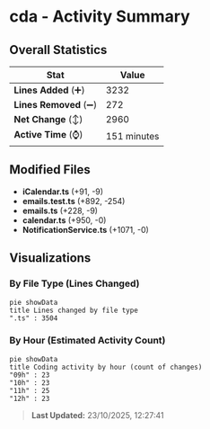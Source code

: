 # cda - Activity Summary 

## Overall Statistics

| Stat                   | Value                                                             |
| ---------------------- | ----------------------------------------------------------------- |
| **Lines Added** (➕)   | 3232                                          |
| **Lines Removed** (➖) | 272                                        |
| **Net Change** (↕)    | 2960                |
| **Active Time** (⌚)   | 151 minutes |


## Modified Files
- **iCalendar.ts** (+91, -9)
- **emails.test.ts** (+892, -254)
- **emails.ts** (+228, -9)
- **calendar.ts** (+950, -0)
- **NotificationService.ts** (+1071, -0)

## Visualizations

### By File Type (Lines Changed)

```mermaid
pie showData
title Lines changed by file type
".ts" : 3504
```

### By Hour (Estimated Activity Count)

```mermaid
pie showData
title Coding activity by hour (count of changes)
"09h" : 23
"10h" : 23
"11h" : 25
"12h" : 23
```


> **Last Updated:** 23/10/2025, 12:27:41